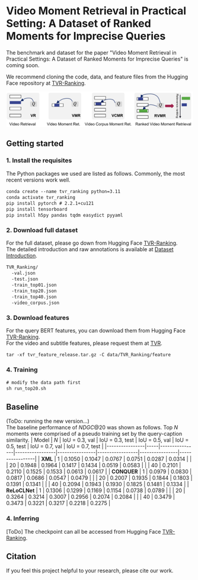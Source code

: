 # Video Moment Retrieval in Practical Setting: A Dataset of Ranked Moments for Imprecise  Queries

The benchmark and dataset for the paper "Video Moment Retrieval in Practical Settings: A Dataset of Ranked Moments for Imprecise Queries" is coming soon.

We recommend cloning the code, data, and feature files from the Hugging Face repository at [TVR-Ranking](https://huggingface.co/axgroup/TVR-Ranking).  
  
![TVR_Ranking_overview](./figures/taskComparisonV.png)  




## Getting started
### 1. Install the requisites

The Python packages we used are listed as follows. Commonly, the most recent versions work well.  


```shell
conda create --name tvr_ranking python=3.11
conda activate tvr_ranking
pip install pytorch # 2.2.1+cu121
pip install tensorboard 
pip install h5py pandas tqdm easydict pyyaml
```

### 2. Download full dataset
For the full dataset, please go down from Hugging Face [TVR-Ranking](https://huggingface.co/axgroup/TVR-Ranking). \
The detailed introduction and raw annotations is available at [Dataset Introduction](data/TVR_Ranking/readme.md).


```
TVR_Ranking/
  -val.json                  
  -test.json                 
  -train_top01.json
  -train_top20.json
  -train_top40.json
  -video_corpus.json
```

### 3. Download features

For the query BERT features, you can download them from Hugging Face [TVR-Ranking](https://huggingface.co/axgroup/TVR-Ranking). \
For the video and subtitle features, please request them at [TVR](https://tvr.cs.unc.edu/).

```shell
tar -xf tvr_feature_release.tar.gz -C data/TVR_Ranking/feature
```

### 4. Training
```shell
# modify the data path first 
sh run_top20.sh
```

## Baseline
(ToDo: running the new version...) \
The baseline performance of  $NDGC@20$ was shown as follows.
Top $N$ moments were comprised of a pseudo training set by the query-caption similarity.
| Model          | $N$ | IoU = 0.3, val | IoU = 0.3, test | IoU = 0.5, val | IoU = 0.5, test | IoU = 0.7, val | IoU = 0.7, test |
|----------------|-----|----------------|-----------------|----------------|-----------------|----------------|-----------------|
| **XML**        | 1   | 0.1050         | 0.1047          | 0.0767         | 0.0751          | 0.0287         | 0.0314          |
|                | 20  | 0.1948         | 0.1964          | 0.1417         | 0.1434          | 0.0519         | 0.0583          |
|                | 40  | 0.2101         | 0.2110          | 0.1525         | 0.1533          | 0.0613         | 0.0617          |
| **CONQUER**    | 1   | 0.0979         | 0.0830          | 0.0817         | 0.0686          | 0.0547         | 0.0479          |
|                | 20  | 0.2007         | 0.1935          | 0.1844         | 0.1803          | 0.1391         | 0.1341          |
|                | 40  | 0.2094         | 0.1943          | 0.1930         | 0.1825          | 0.1481         | 0.1334          |
| **ReLoCLNet**  | 1   | 0.1306         | 0.1299          | 0.1169         | 0.1154          | 0.0738         | 0.0789          |
|                | 20  | 0.3264         | 0.3214          | 0.3007         | 0.2956          | 0.2074         | 0.2084          |
|                | 40  | 0.3479         | 0.3473          | 0.3221         | 0.3217          | 0.2218         | 0.2275          |


### 4. Inferring
[ToDo] The checkpoint can all be accessed from Hugging Face [TVR-Ranking](https://huggingface.co/axgroup/TVR-Ranking).


## Citation
If you feel this project helpful to your research, please cite our work.
```

```
